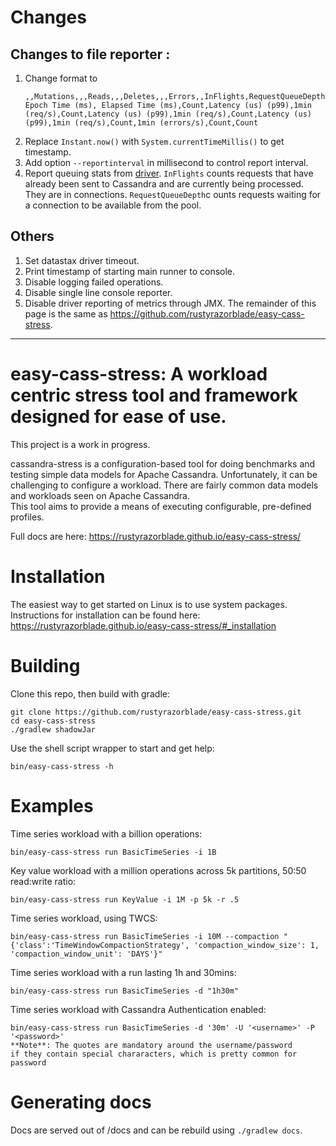 # Changes
## Changes to file reporter :
1. Change format to
    ```csv
    ,,Mutations,,,Reads,,,Deletes,,,Errors,,InFlights,RequestQueueDepth
    Epoch Time (ms), Elapsed Time (ms),Count,Latency (us) (p99),1min (req/s),Count,Latency (us) (p99),1min (req/s),Count,Latency (us) (p99),1min (req/s),Count,1min (errors/s),Count,Count
    ```
2. Replace `Instant.now()` with `System.currentTimeMillis()` to get timestamp.
3. Add option `--reportinterval` in millisecond to control report interval.
4. Report queuing stats from [driver](https://docs.datastax.com/en/drivers/java/3.11/com/datastax/driver/core/Metrics.html). `InFlights` counts requests that have already been sent to Cassandra and are currently being processed. They are in connections. `RequestQueueDepth`c ounts requests waiting for a connection to be available from the pool.
## Others
1. Set datastax driver timeout.
2. Print timestamp of starting main runner to console.
3. Disable logging failed operations.
4. Disable single line console reporter.
5. Disable driver reporting of metrics through JMX.
The remainder of this page is the same as https://github.com/rustyrazorblade/easy-cass-stress.

---------------------------------

# easy-cass-stress: A workload centric stress tool and framework designed for ease of use.

This project is a work in progress.

cassandra-stress is a configuration-based tool for doing benchmarks and testing simple data models for Apache Cassandra. 
Unfortunately, it can be challenging to configure a workload. There are fairly common data models and workloads seen on Apache Cassandra.  
This tool aims to provide a means of executing configurable, pre-defined profiles.

Full docs are here: https://rustyrazorblade.github.io/easy-cass-stress/

# Installation

The easiest way to get started on Linux is to use system packages.
Instructions for installation can be found here: https://rustyrazorblade.github.io/easy-cass-stress/#_installation


# Building

Clone this repo, then build with gradle:

    git clone https://github.com/rustyrazorblade/easy-cass-stress.git
    cd easy-cass-stress
    ./gradlew shadowJar

Use the shell script wrapper to start and get help:

    bin/easy-cass-stress -h

# Examples

Time series workload with a billion operations:

    bin/easy-cass-stress run BasicTimeSeries -i 1B

Key value workload with a million operations across 5k partitions, 50:50 read:write ratio:

    bin/easy-cass-stress run KeyValue -i 1M -p 5k -r .5


Time series workload, using TWCS:

    bin/easy-cass-stress run BasicTimeSeries -i 10M --compaction "{'class':'TimeWindowCompactionStrategy', 'compaction_window_size': 1, 'compaction_window_unit': 'DAYS'}"

Time series workload with a run lasting 1h and 30mins:

    bin/easy-cass-stress run BasicTimeSeries -d "1h30m"

Time series workload with Cassandra Authentication enabled:

    bin/easy-cass-stress run BasicTimeSeries -d '30m' -U '<username>' -P '<password>'
    **Note**: The quotes are mandatory around the username/password
    if they contain special chararacters, which is pretty common for password

# Generating docs

Docs are served out of /docs and can be rebuild using `./gradlew docs`.